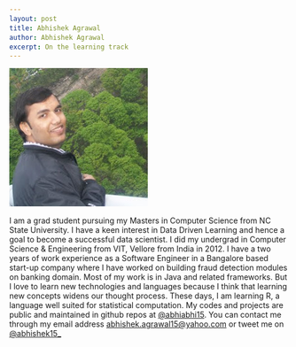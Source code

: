 ```yaml
---
layout: post
title: Abhishek Agrawal
author: Abhishek Agrawal
excerpt: On the learning track
---
```


![Abhishek Agrawal](/img/abhishek.jpg)

I am a grad student pursuing my Masters in Computer Science from NC State University. I have a keen interest in Data Driven Learning and hence a goal to become a successful data scientist. I did my undergrad in Computer Science & Engineering from VIT, Vellore from India in 2012. I have a two years of work experience as a Software Engineer in a Bangalore based start-up company where I have worked on building fraud detection modules on banking domain. Most of my work is in Java and related frameworks. But I love to learn new technologies and languages because I think that learning new concepts widens our thought process. These days, I am learning R, a language well suited for statistical computation. My codes and projects are public and maintained in github repos at [@abhiabhi15](https://github.com/abhiabhi15). You can contact me through my email address [abhishek.agrawal15@yahoo.com](mailto:abhishek.agrawal15@yahoo.com) or tweet me on [@abhishek15_](https://twitter.com/abhishek15_)


